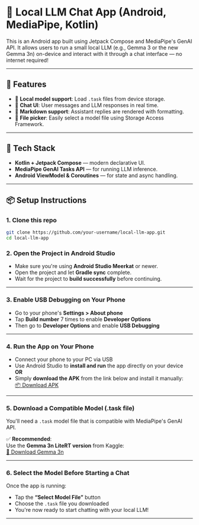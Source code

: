 # 🤖 Local LLM Chat App (Android, MediaPipe, Kotlin)

This is an Android app built using Jetpack Compose and MediaPipe's GenAI API. It allows users to run a small local LLM (e.g., Gemma 3 or the new Gemma 3n) on-device and interact with it through a chat interface — no internet required!

---

## 📱 Features

- 🔌 **Local model support**: Load `.task` files from device storage.
- 💬 **Chat UI**: User messages and LLM responses in real time.
- 📜 **Markdown support**: Assistant replies are rendered with formatting.
- 📂 **File picker**: Easily select a model file using Storage Access Framework.

---

## 🧩 Tech Stack

- **Kotlin + Jetpack Compose** — modern declarative UI.
- **MediaPipe GenAI Tasks API** — for running LLM inference.
- **Android ViewModel & Coroutines** — for state and async handling.

---


## 📦 Setup Instructions 

### 1. Clone this repo

```bash
git clone https://github.com/your-username/local-llm-app.git
cd local-llm-app
```

### 2. Open the Project in Android Studio

- Make sure you're using **Android Studio Meerkat** or newer.
- Open the project and let **Gradle sync** complete.
- Wait for the project to **build successfully** before continuing.

---

### 3. Enable USB Debugging on Your Phone

- Go to your phone's **Settings > About phone**
- Tap **Build number** 7 times to enable **Developer Options**
- Then go to **Developer Options** and enable **USB Debugging**

---

### 4. Run the App on Your Phone

- Connect your phone to your PC via USB
- Use Android Studio to **install and run** the app directly on your device  
  **OR**  
- Simply **download the APK** from the link below and install it manually:  
  [📦 Download APK](https://drive.google.com/file/d/1QZhA8cJhSPindRE-1n9QPtMf0HhMcrRL/view?usp=drive_link)

---

### 5. Download a Compatible Model (.task file)

You'll need a `.task` model file that is compatible with MediaPipe's GenAI API.

✅ **Recommended**:  
Use the **Gemma 3n LiteRT version** from Kaggle:  
[🔗 Download Gemma 3n](https://www.kaggle.com/models/google/gemma-3n)

---

### 6. Select the Model Before Starting a Chat

Once the app is running:
- Tap the **“Select Model File”** button
- Choose the `.task` file you downloaded
- You're now ready to start chatting with your local LLM!

---